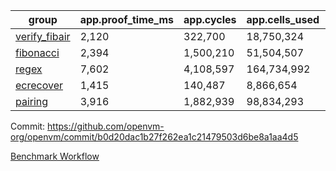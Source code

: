 | group | app.proof_time_ms | app.cycles | app.cells_used | leaf.proof_time_ms | leaf.cycles | leaf.cells_used |
| -- | -- | -- | -- | -- | -- | -- |
| [verify_fibair](https://github.com/openvm-org/openvm/blob/benchmark-results/benchmarks-pr/2024/verify_fibair-b0d20dac1b27f262ea1c21479503d6be8a1aa4d5.md) | 2,120 |  322,700 |  18,750,324 |- | - | - |
| [fibonacci](https://github.com/openvm-org/openvm/blob/benchmark-results/benchmarks-pr/2024/fibonacci-b0d20dac1b27f262ea1c21479503d6be8a1aa4d5.md) | 2,394 |  1,500,210 |  51,504,507 |- | - | - |
| [regex](https://github.com/openvm-org/openvm/blob/benchmark-results/benchmarks-pr/2024/regex-b0d20dac1b27f262ea1c21479503d6be8a1aa4d5.md) | 7,602 |  4,108,597 |  164,734,992 |- | - | - |
| [ecrecover](https://github.com/openvm-org/openvm/blob/benchmark-results/benchmarks-pr/2024/ecrecover-b0d20dac1b27f262ea1c21479503d6be8a1aa4d5.md) | 1,415 |  140,487 |  8,866,654 |- | - | - |
| [pairing](https://github.com/openvm-org/openvm/blob/benchmark-results/benchmarks-pr/2024/pairing-b0d20dac1b27f262ea1c21479503d6be8a1aa4d5.md) | 3,916 |  1,882,939 |  98,834,293 |- | - | - |


Commit: https://github.com/openvm-org/openvm/commit/b0d20dac1b27f262ea1c21479503d6be8a1aa4d5

[Benchmark Workflow](https://github.com/openvm-org/openvm/actions/runs/17113958579)
